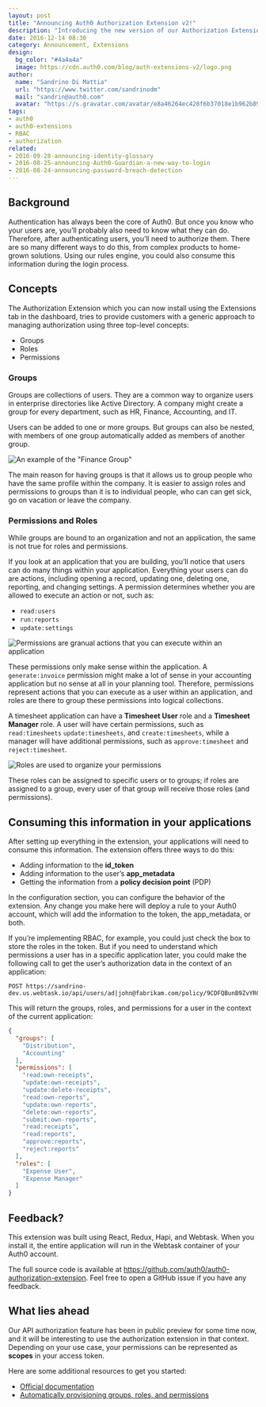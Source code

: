 ```yaml
---
layout: post
title: "Announcing Auth0 Authorization Extension v2!"
description: "Introducing the new version of our Authorization Extension which adds support for roles and permissions"
date: 2016-12-14 08:30
category: Announcement, Extensions
design:
  bg_color: "#4a4a4a"
  image: https://cdn.auth0.com/blog/auth-extensions-v2/logo.png
author:
  name: "Sandrino Di Mattia"
  url: "https://www.twitter.com/sandrinodm"
  mail: "sandrin@auth0.com"
  avatar: "https://s.gravatar.com/avatar/e8a46264ec428f6b37018e1b962b893a.png"
tags:
- auth0
- auth0-extensions
- RBAC
- authorization
related:
- 2016-09-28-announcing-identity-glossary
- 2016-08-25-announcing-Auth0-Guardian-a-new-way-to-login
- 2016-08-24-announcing-password-breach-detection
---
```


## Background

Authentication has always been the core of Auth0. But once you know who your users are, you’ll probably also need to know what they can do. Therefore, after authenticating users, you’ll need to authorize them. There are so many different ways to do this, from complex products to home-grown solutions. Using our rules engine, you could also consume this information during the login process.

## Concepts

The Authorization Extension which you can now install using the Extensions tab in the dashboard, tries to provide customers with a generic approach to managing authorization using three top-level concepts:

 - Groups
 - Roles
 - Permissions

### Groups

Groups are collections of users. They are a common way to organize users in enterprise directories like Active Directory. A company might create a group for every department, such as HR, Finance, Accounting, and IT.

Users can be added to one or more groups. But groups can also be nested, with members of one group automatically added as members of another group.

![An example of the "Finance Group"](https://cdn.auth0.com/blog/authorization-v2/group.png)

The main reason for having groups is that it allows us to group people who have the same profile within the company. It is easier to assign roles and permissions to groups than it is to individual people, who can can get sick, go on vacation or leave the company.

### Permissions and Roles

While groups are bound to an organization and not an application, the same is not true for roles and permissions.

If you look at an application that you are building, you’ll notice that users can do many things within your application. Everything your users can do are actions, including opening a record, updating one, deleting one, reporting, and changing settings. A permission determines whether you are allowed to execute an action or not, such as:

- `read:users`
- `run:reports`
- `update:settings`

![Permissions are granual actions that you can execute within an application](https://cdn.auth0.com/blog/authorization-v2/permissions.png)

These permissions only make sense within the application. A `generate:invoice` permission might make a lot of sense in your accounting application but no sense at all in your planning tool. Therefore, permissions represent actions that you can execute as a user within an application, and roles are there to group these permissions into logical collections.

A timesheet application can have a **Timesheet User** role and a **Timesheet Manager** role. A user will have certain permissions, such as `read:timesheets` `update:timesheets`, and `create:timesheets`, while a manager will have additional permissions, such as `approve:timesheet` and `reject:timesheet`.

![Roles are used to organize your permissions](https://cdn.auth0.com/blog/authorization-v2/role.png)

These roles can be assigned to specific users or to groups; if roles are assigned to a group, every user of that group will receive those roles (and permissions).

## Consuming this information in your applications

After setting up everything in the extension, your applications will need to consume this information. The extension offers three ways to do this:

 - Adding information to the **id_token**
 - Adding information to the user’s **app_metadata**
 - Getting the information from a **policy decision point** (PDP)

In the configuration section, you can configure the behavior of the extension. Any change you make here will deploy a rule to your Auth0 account, which will add the information to the token, the app_metadata, or both.

If you’re implementing RBAC, for example, you could just check the box to store the roles in the token. But if you need to understand which permissions a user has in a specific application later, you could make the following call to get the user’s authorization data in the context of an application:

```
POST https://sandrino-dev.us.webtask.io/api/users/ad|john@fabrikam.com/policy/9CDFQBunB9ZvYRCpFWJlzpH9tUwclGIO
```

This will return the groups, roles, and permissions for a user in the context of the current application:

```json
{
  "groups": [
    "Distribution",
    "Accounting"
  ],
  "permissions": [
    "read:own-receipts",
    "update:own-receipts",
    "update:delete-receipts",
    "read:own-reports",
    "update:own-reports",
    "delete:own-reports",
    "submit:own-reports",
    "read:receipts",
    "read:reports",
    "approve:reports",
    "reject:reports"
  ],
  "roles": [
    "Expense User",
    "Expense Manager"
  ]
}
```

## Feedback?

This extension was built using React, Redux, Hapi, and Webtask. When you install it, the entire application will run in the Webtask container of your Auth0 account.

The full source code is available at https://github.com/auth0/auth0-authorization-extension. Feel free to open a GitHub issue if you have any feedback. 

## What lies ahead

Our API authorization feature has been in public preview for some time now, and it will be interesting to use the authorization extension in that context. Depending on your use case, your permissions can be represented as **scopes** in your access token.

Here are some additional resources to get you started:

- [Official documentation](https://auth0.com/docs/extensions/authorization-extension)
- [Automatically provisioning groups, roles, and permissions](https://github.com/auth0-extensions/authz-extension-automation-sample)

